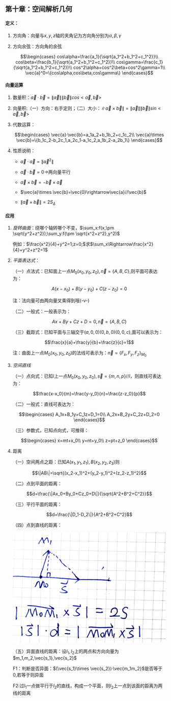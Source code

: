 <head>
  <script src="https://cdn.mathjax.org/mathjax/latest/MathJax.js?config=TeX-AMS-MML_HTMLorMML" type="text/javascript"></script>
  <script type="text/x-mathjax-config">
    MathJax.Hub.Config({
      tex2jax: {
      skipTags: ['script', 'noscript', 'style', 'textarea', 'pre'],
      inlineMath: [['$','$']]
      }
    });
  </script>
</head>

## 第十章：空间解析几何

#### 定义：
1. 方向角：向量与$x,y,z$轴的夹角记为方向角分别为$\alpha,\beta,\gamma$
2. 方向余弦：方向角的余弦

    $$\begin{cases}
        cos\alpha=\frac{a_1}{\sqrt{a_1^2+b_1^2+c_1^2}}\\
        cos\beta=\frac{b_1}{\sqrt{a_1^2+b_1^2+c_1^2}}\\
        cos\gamma=\frac{c_1}{\sqrt{a_1^2+b_1^2+c_1^2}}\\
        cos^2\alpha+cos^2\beta+cos^2\gamma=1\\
        \vec{a}^0=\{cos\alpha,cos\beta,cos\gamma\}
    \end{cases}$$

#### 向量运算
1. 数量积：$\vec{a}·\vec{b}=\|\vec{a}\|\|\vec{b}\|cos<\vec{a},\vec{b}>$

2. 向量积:（一）方向：右手定则；（二）大小：$\|\vec{a}\times \vec{b}\|=\|\vec{a}\|\|\vec{b}\|sin<\vec{a},\vec{b}>$

3. 代数运算：
   
   $$\begin{cases}
    \vec{a}·\vec{b}=a_1a_2+b_1b_2+c_1c_2\\
    \vec{a}\times \vec{b}=\{b_1c_2-b_2c_1,a_2c_1-a_1c_2,a_1b_2-a_2b_1\}
   \end{cases}$$

4. 性质说明：
   
   - $\vec{a}·\vec{a}=\|\vec{a}^2\|$
   
   - $\vec{a}·\vec{b}=0\rightarrow$两向量平行
   
   - $\vec{a}\times \vec{b}=-\vec{b}\times \vec{a}$
   
   - $\vec{a}\times \vec{b}=\vec{0}\rightarrow\vec{a}//\vec{b}$
   
   - $\|\vec{a}\times \vec{b}\|=2S_{\Delta}$


#### 应用

1. *旋转曲面*：绕哪个轴转哪个不变，$\sum_x:f(x,\pm \sqrt{y^2+z^2});\sum_y:f(\pm \sqrt{x^2+z^2},y^2)$
   
   例如：$\frac{x^2}{4}+y^2=1;z=0;$求$\sum_x\Rightarrow\frac{x^2}{4}+y^2+z^2=1$

2. *平面表达式*：
   
   （一）点法式：已知面上一点$M_0(x_0,y_0,z_0),\vec{n}=\{A,B,C\}$,则平面可表达为：

   $$A(x-x_0)+B(y-y_0)+C(z-z_0)=0$$

   注：法向量可由两向量叉乘得到哦(-v-)

   （二）一般式：一般表示为：

   $$Ax+By+Cz+D=0,\vec{n}=\{A,B,C\}$$

   （三）截距式：已知平面与三轴交于$(a,0,0)(0,b,0)(0,0,c)$,面可以表示为：
   
   $$\frac{x}{a}+\frac{y}{b}+\frac{z}{c}=1$$

   注：曲面上一点$M_0(x_0,y_0,z_0)$的法线可表示为：$\vec{n}=\{F_x,F_y,F_z\}_{M_0}$

3. *空间直线*
   
   （一）点向式：已知$l$上一点$M_0(x_0,y_0,z_0),\vec{s}=\{m,n,p\}//l$，则直线可表达为：

   $$\frac{x-x_0}{m}=\frac{y-y_0}{n}=\frac{z-z_0}{p}$$

   （二）一般式：直线可表达为：

   $$\begin{cases}
    A_1x+B_1y+C_1z+D_1=0\\
    A_2x+B_2y+C_2z+D_2=0
   \end{cases}$$

   （三）参数式，已知点向式，可推得：
   
   $$\begin{cases}
    x=mt+x_0\\
    y=nt+y_0\\
    z=pt+z_0
   \end{cases}$$

4. 距离
   
   （一）空间两点之距：已知$A(x_1,y_1,z_1),B(x_2,y_2,z_3)$则

   $$\|AB\|=\sqrt{(x_2-x_1)^2+(y_2-y_1)^2+(z_2-z_1)^2}$$

   （二）点到平面的距离：

   $$d=\frac{\|Ax_0+By_0+Cz_0+D\|}{\sqrt{A^2+B^2+C^2}}$$

   （三）平行平面的距离：

   $$d=\frac{\|D_1-D_2\|}{A^2+B^2+C^2}$$

   （四）点到直线的距离：

   ![](../pic/10.1.jpg)

   （五）异面直线的距离：设$l_1,l_2$上的两点和方向向量为$m_1,m_2,\vec{s_1},\vec{s_2}$
   
   F1：判断是否异面：$(\vec{s_1}\times \vec{s_2})·\vec{m_1m_2}$是否等于$0$,若等于则异面

   F2:过$l_1$一点做平行于$l_2$的直线，构成一个平面，则$l_2$上一点到该面的距离为两线的距离

